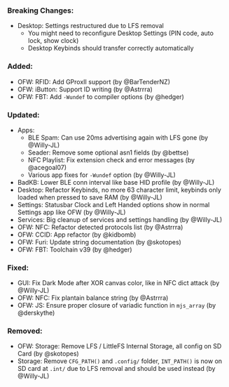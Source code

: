 ### Breaking Changes:
- Desktop: Settings restructured due to LFS removal
  - You might need to reconfigure Desktop Settings (PIN code, auto lock, show clock)
  - Desktop Keybinds should transfer correctly automatically

### Added:
- OFW: RFID: Add GProxII support (by @BarTenderNZ)
- OFW: iButton: Support ID writing (by @Astrrra)
- OFW: FBT: Add `-Wundef` to compiler options (by @hedger)

### Updated:
- Apps:
  - BLE Spam: Can use 20ms advertising again with LFS gone (by @Willy-JL)
  - Seader: Remove some optional asn1 fields (by @bettse)
  - NFC Playlist: Fix extension check and error messages (by @acegoal07)
  - Various app fixes for `-Wundef` option (by @Willy-JL)
- BadKB: Lower BLE conn interval like base HID profile (by @Willy-JL)
- Desktop: Refactor Keybinds, no more 63 character limit, keybinds only loaded when pressed to save RAM (by @Willy-JL)
- Settings: Statusbar Clock and Left Handed options show in normal Settings app like OFW (by @Willy-JL)
- Services: Big cleanup of services and settings handling (by @Willy-JL)
- OFW: NFC: Refactor detected protocols list (by @Astrrra)
- OFW: CCID: App refactor (by @kidbomb)
- OFW: Furi: Update string documentation (by @skotopes)
- OFW: FBT: Toolchain v39 (by @hedger)

### Fixed:
- GUI: Fix Dark Mode after XOR canvas color, like in NFC dict attack (by @Willy-JL)
- OFW: NFC: Fix plantain balance string (by @Astrrra)
- OFW: JS: Ensure proper closure of variadic function in `mjs_array` (by @derskythe)

### Removed:
- OFW: Storage: Remove LFS / LittleFS Internal Storage, all config on SD Card (by @skotopes)
- Storage: Remove `CFG_PATH()` and `.config/` folder, `INT_PATH()` is now on SD card at `.int/` due to LFS removal and should be used instead (by @Willy-JL)
